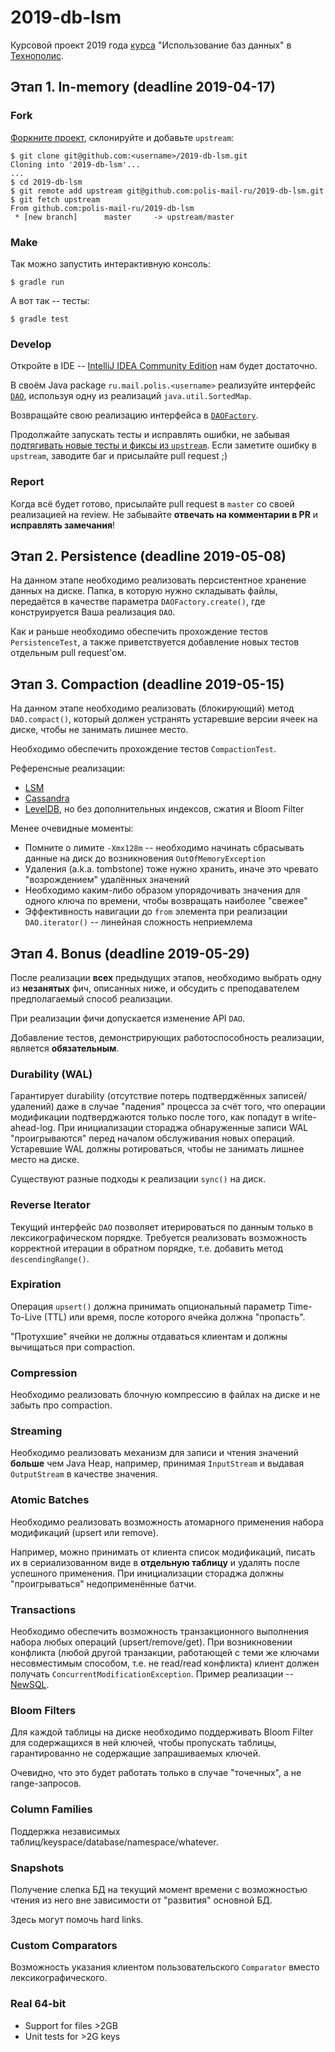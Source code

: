 # 2019-db-lsm
Курсовой проект 2019 года [курса](https://polis.mail.ru/curriculum/program/discipline/790/) "Использование баз данных" в [Технополис](https://polis.mail.ru).

## Этап 1. In-memory (deadline 2019-04-17)
### Fork
[Форкните проект](https://help.github.com/articles/fork-a-repo/), склонируйте и добавьте `upstream`:
```
$ git clone git@github.com:<username>/2019-db-lsm.git
Cloning into '2019-db-lsm'...
...
$ cd 2019-db-lsm
$ git remote add upstream git@github.com:polis-mail-ru/2019-db-lsm.git
$ git fetch upstream
From github.com:polis-mail-ru/2019-db-lsm
 * [new branch]      master     -> upstream/master
```

### Make
Так можно запустить интерактивную консоль:
```
$ gradle run
```

А вот так -- тесты:
```
$ gradle test
```

### Develop
Откройте в IDE -- [IntelliJ IDEA Community Edition](https://www.jetbrains.com/idea/) нам будет достаточно.

В своём Java package `ru.mail.polis.<username>` реализуйте интерфейс [`DAO`](src/main/java/ru/mail/polis/DAO.java), используя одну из реализаций `java.util.SortedMap`. 

Возвращайте свою реализацию интерфейса в [`DAOFactory`](src/main/java/ru/mail/polis/DAOFactory.java#L48).

Продолжайте запускать тесты и исправлять ошибки, не забывая [подтягивать новые тесты и фиксы из `upstream`](https://help.github.com/articles/syncing-a-fork/). Если заметите ошибку в `upstream`, заводите баг и присылайте pull request ;)

### Report
Когда всё будет готово, присылайте pull request в `master` со своей реализацией на review. Не забывайте **отвечать на комментарии в PR** и **исправлять замечания**!

## Этап 2. Persistence (deadline 2019-05-08)

На данном этапе необходимо реализовать персистентное хранение данных на диске. Папка, в которую нужно складывать файлы, передаётся в качестве параметра `DAOFactory.create()`, где конструируется Ваша реализация `DAO`.

Как и раньше необходимо обеспечить прохождение тестов `PersistenceTest`, а также приветствуется добавление новых тестов отдельным pull request'ом.

## Этап 3. Compaction (deadline 2019-05-15)

На данном этапе необходимо реализовать (блокирующий) метод `DAO.compact()`, который должен устранять устаревшие версии ячеек на диске, чтобы не занимать лишнее место.

Необходимо обеспечить прохождение тестов `CompactionTest`.

Референсные реализации:
* [LSM](https://en.wikipedia.org/wiki/Log-structured_merge-tree)
* [Cassandra](https://docs.datastax.com/en/cassandra/3.0/cassandra/dml/dmlHowDataWritten.html#dmlHowDataWritten__storing-data-on-disk-in-sstables)
* [LevelDB](https://www.igvita.com/2012/02/06/sstable-and-log-structured-storage-leveldb/), но без дополнительных индексов, сжатия и Bloom Filter

Менее очевидные моменты:
* Помните о лимите `-Xmx128m` -- необходимо начинать сбрасывать данные на диск до возникновения `OutOfMemoryException`
* Удаления (a.k.a. tombstone) тоже нужно хранить, иначе это чревато "возрождением" удалённых значений
* Необходимо каким-либо образом упорядочивать значения для одного ключа по времени, чтобы возвращать наиболее "свежее"
* Эффективность навигации до `from` элемента при реализации `DAO.iterator()` -- линейная сложность неприемлема 

## Этап 4. Bonus (deadline 2019-05-29)

После реализации **всех** предыдущих этапов, необходимо выбрать одну из **незанятых** фич, описанных ниже, и обсудить с преподавателем предполагаемый способ реализации.

При реализации фичи допускается изменение API `DAO`.

Добавление тестов, демонстрирующих работоспособность реализации, является **обязательным**.

### Durability (WAL)

Гарантирует durability (отсутствие потерь подтверджённых записей/удалений) даже в случае "падения" процесса за счёт того, что операции модификации подтверджаются только после того, как попадут в write-ahead-log.
При инициализации стораджа обнаруженные записи WAL "проигрываются" перед началом обслуживания новых операций.
Устаревшие WAL должны ротироваться, чтобы не занимать лишнее место на диске.

Существуют разные подходы к реализации `sync()` на диск.

### Reverse Iterator

Текущий интерфейс `DAO` позволяет итерироваться по данным только в лексикографическом порядке.
Требуется реализовать возможность корректной итерации в обратном порядке, т.е. добавить метод `descendingRange()`.

### Expiration

Операция `upsert()` должна принимать опциональный параметр Time-To-Live (TTL) или время, после которого ячейка должна "пропасть".

"Протухшие" ячейки не должны отдаваться клиентам и должны вычищаться при compaction.

### Compression

Необходимо реализовать блочную компрессию в файлах на диске и не забыть про compaction.

### Streaming

Необходимо реализовать механизм для записи и чтения значений **больше** чем Java Heap, например, принимая `InputStream` и выдавая `OutputStream` в качестве значения.

### Atomic Batches

Необходимо реализовать возможность атомарного применения набора модификаций (upsert или remove).

Например, можно принимать от клиента список модификаций, писать их в сериализованном виде в **отдельную таблицу** и удалять после успешного применения.
При инициализации стораджа должны "проигрываться" недоприменённые батчи.

### Transactions

Необходимо обеспечить возможность транзакционного выполнения набора любых операций (upsert/remove/get).
При возникновении конфликта (любой другой транзакции, работающей с теми же ключами несовместимым способом, т.е. не read/read конфликта) клиент должен получать `ConcurrentModificationException`.
Пример реализации -- [NewSQL](https://habr.com/ru/company/odnoklassniki/blog/417593/).

### Bloom Filters

Для каждой таблицы на диске необходимо поддерживать Bloom Filter для содержащихся в ней ключей, чтобы пропускать таблицы, гарантированно не содержащие запрашиваемых ключей.

Очевидно, что это будет работать только в случае "точечных", а не range-запросов.

### Column Families

Поддержка независимых таблиц/keyspace/database/namespace/whatever.

### Snapshots

Получение слепка БД на текущий момент времени с возможностью чтения из него вне зависимости от "развития" основной БД.

Здесь могут помочь hard links.

### Custom Comparators

Возможность указания клиентом пользовательского `Comparator` вместо лексикографического.

### Real 64-bit

* Support for files >2GB
* Unit tests for >2G keys
